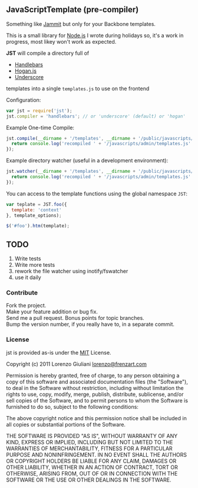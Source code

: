 ## **J**ava**S**cript**T**emplate (pre-compiler)

Something like [Jammit](http://documentcloud.github.com/jammit/) but only for your Backbone templates.

This is a small library for [Node.js](http://nodejs.org) I wrote during holidays so, it's a work in progress, most likey won't work as expected.

**JST** will compile a directory full of

- [Handlebars](http://handlebarsjs.com)
- [Hogan.js](https://twitter.github.com/hogan.js)
- [Underscore](https://documentcloud.github.com/underscore)

templates into a single `templates.js` to use on the frontend

Configuration:

``` js
var jst = require('jst');
jst.compiler = 'handlebars'; // or 'underscore' (default) or 'hogan'
```

Example One-time Compile:

``` js
jst.compile(__dirname + '/templates', __dirname + '/public/javascripts/', function() {
  return console.log('recompiled ' + '/javascripts/admin/templates.js'.red);
});
```

Example directory watcher (useful in a development environment):

``` js
jst.watcher(__dirname + '/templates', __dirname + '/public/javascripts/', function() {
  return console.log('recompiled ' + '/javascripts/admin/templates.js'.red);
});
```

You can access to the template functions using the global namespace `JST`:

``` js
var teplate = JST.foo({
  template: 'context'
}, template_options);

$('#foo').htm(template);
```
## TODO

1. Write tests
2. Write more tests
3. rework the file watcher using inotify/fswatcher
4. use it daily

### Contribute

Fork the project.  
Make your feature addition or bug fix.  
Send me a pull request. Bonus points for topic branches.  
Bump the version number, if you really have to, in a separate commit.


### License

jst is provided as-is under the [MIT](http://opensource.org/licenses/mit-license.html) License.

Copyright (c) 2011 Lorenzo Giuliani <lorenzo@frenzart.com>

Permission is hereby granted, free of charge, to any person obtaining
a copy of this software and associated documentation files (the
"Software"), to deal in the Software without restriction, including
without limitation the rights to use, copy, modify, merge, publish,
distribute, sublicense, and/or sell copies of the Software, and to
permit persons to whom the Software is furnished to do so, subject to
the following conditions:

The above copyright notice and this permission notice shall be
included in all copies or substantial portions of the Software.

THE SOFTWARE IS PROVIDED "AS IS", WITHOUT WARRANTY OF ANY KIND,
EXPRESS OR IMPLIED, INCLUDING BUT NOT LIMITED TO THE WARRANTIES OF
MERCHANTABILITY, FITNESS FOR A PARTICULAR PURPOSE AND
NONINFRINGEMENT. IN NO EVENT SHALL THE AUTHORS OR COPYRIGHT HOLDERS BE
LIABLE FOR ANY CLAIM, DAMAGES OR OTHER LIABILITY, WHETHER IN AN ACTION
OF CONTRACT, TORT OR OTHERWISE, ARISING FROM, OUT OF OR IN CONNECTION
WITH THE SOFTWARE OR THE USE OR OTHER DEALINGS IN THE SOFTWARE.
